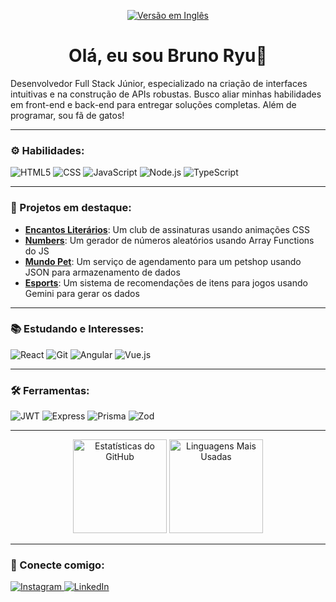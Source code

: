 <p align="center">
  <a href="https://github.com/BRyuTakahashi/BRyuTakahashi/blob/main/README-en.md">
    <img src="https://img.shields.io/badge/English-1572B6?style=for-the-badge&logo=i18next&logoColor=white" alt="Versão em Inglês">
  </a>
</p>

<div align="center">
  <h1>Olá, eu sou Bruno Ryu👋</h1>
</div>

Desenvolvedor Full Stack Júnior, especializado na criação de interfaces intuitivas e na construção de APIs robustas. Busco aliar minhas habilidades em front-end e back-end para entregar soluções completas. Além de programar, sou fã de gatos!


---

### ⚙️ Habilidades:
<p align="left">
  <img src="https://img.shields.io/badge/HTML5-E34F26?style=for-the-badge&logo=html5&logoColor=white" alt="HTML5">
  <img src="https://img.shields.io/badge/CSS-1572B6?style=for-the-badge&logo=css&logoColor=white" alt="CSS">
  <img src="https://img.shields.io/badge/JS ES6+-F7DF1E?style=for-the-badge&logo=javascript&logoColor=black" alt="JavaScript">
  <img src="https://img.shields.io/badge/NODE.JS-587B38?style=for-the-badge&logo=node.js&logoColor=white" alt="Node.js">
  <img src="https://img.shields.io/badge/Typescript-377CC8?style=for-the-badge&logo=typescript&logoColor=white" alt="TypeScript">
</p>


---

### 🚀 Projetos em destaque:

- **[Encantos Literários](https://github.com/BRyuTakahashi/encanto-literarios)**: Um club de assinaturas usando animações CSS
- **[Numbers](https://github.com/BRyuTakahashi/numbers)**: Um gerador de números aleatórios usando Array Functions do JS
- **[Mundo Pet](https://github.com/BRyuTakahashi/mundo-pet)**: Um serviço de agendamento para um petshop usando JSON para armazenamento de dados
- **[Esports](https://github.com/BRyuTakahashi/nlw)**: Um sistema de recomendações de itens para jogos usando Gemini para gerar os dados

---

### 📚 Estudando e Interesses:

<p align="left">
  <img src="https://img.shields.io/badge/React-61DAFB?style=for-the-badge&logo=react&logoColor=black" alt="React">
  <img src="https://img.shields.io/badge/GITHUB-E44C30?style=for-the-badge&logo=git&logoColor=white" alt="Git">
  <img src="https://img.shields.io/badge/Angular-DE002D?style=for-the-badge&logo=angular&logoColor=black" alt="Angular">
  <img src="https://img.shields.io/badge/vue.js-42B884?style=for-the-badge&logo=vue.js&logoColor=35496e" alt="Vue.js">
</p>

---

### 🛠️ Ferramentas:


<p align="left">
  <img src="https://img.shields.io/badge/JWT-000000?style=for-the-badge&logo=JSON%20web%20tokens&logoColor=white" alt="JWT">
  <img src="https://img.shields.io/badge/express-FFFFFF?style=for-the-badge&logo=express&logoColor=grey" alt="Express">
  <img src="https://img.shields.io/badge/prisma-123A50?style=for-the-badge&logo=prisma&logoColor=black" alt="Prisma">
  <img src="https://img.shields.io/badge/zod-295593?style=for-the-badge&logo=zod&logoColor=white" alt="Zod">
</p>

---


<div align="center">
  <img height="150em" src="https://github-readme-stats.vercel.app/api?username=BRyuTakahashi&show_icons=true&theme=dracula&title_color=0AFEFF&include_all_commits=true&count_private=true" alt="Estatísticas do GitHub"/>
  <img height="150em" src="https://github-readme-stats.vercel.app/api/top-langs/?username=BRyuTakahashi&layout=compact&theme=dracula&title_color=0AFEFF" alt="Linguagens Mais Usadas"/>
</div>

---

### 🤝 Conecte comigo:

  <a href="https://www.instagram.com/bruno_ryu0805/" target="_blank">
    <img src="https://img.shields.io/badge/-Instagram-%23E4405F?style=for-the-badge&logo=instagram&logoColor=white" alt="Instagram">
  </a>
  <a href="https://www.linkedin.com/in/bruno-takahashi-97b0b01b8/" target="_blank">
    <img src="https://img.shields.io/badge/LinkedIn-0077B5?style=for-the-badge&logo=linkedin&logoColor=white" alt="LinkedIn">
  </a>
